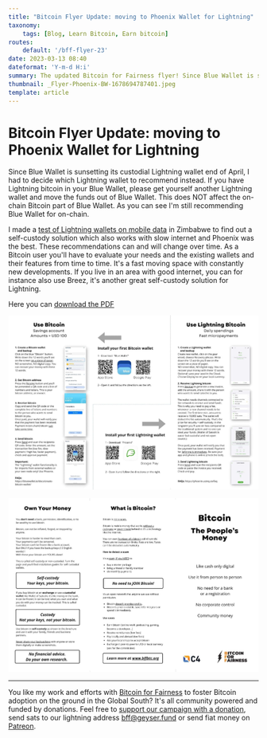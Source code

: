 ```yaml
---
title: "Bitcoin Flyer Update: moving to Phoenix Wallet for Lightning"
taxonomy:
    tags: [Blog, Learn Bitcoin, Earn bitcoin]
routes:
    default: '/bff-flyer-23'
date: 2023-03-13 08:40
dateformat: 'Y-m-d H:i'
summary: The updated Bitcoin for Fairness flyer! Since Blue Wallet is sunsetting its custodial Lightning wallet I included Phoenix Wallet instead.
thumbnail: _Flyer-Phoenix-BW-1678694787401.jpeg
template: article
---
```



# Bitcoin Flyer Update: moving to Phoenix Wallet for Lightning

Since Blue Wallet is sunsetting its custodial Lightning wallet end of April, I had to decide which Lightning wallet to recommend instead. If you have Lightning bitcoin in your Blue Wallet, please get yourself another Lightning wallet and move the funds out of Blue Wallet. This does NOT affect the on-chain Bitcoin part of Blue Wallet. As you can see I'm still recommending Blue Wallet for on-chain. 

<div class="_form_1"></div><script src="https://bff.activehosted.com/f/embed.php?id=1" type="text/javascript" charset="utf-8"></script>

I made a [test of Lightning wallets on mobile data](/lnw23) in Zimbabwe to find out a self-custody solution which also works with slow internet and Phoenix was the best. These recommendations can and will change over time. As a Bitcoin user you'll have to evaluate your needs and the existing wallets and their features from time to time. It's a fast moving space with constantly new developments. If you live in an area with good internet, you can for instance also use Breez, it's another great self-custody solution for Lightning.

Here you can [download the PDF](https://bffbtc.org/wp-content/uploads/2023/03/EN-Bitcoin-flyer-BW-Phoenix.pdf)

![](_Flyer-Phoenix-BW-1678694787401.jpeg)

![](_Flyer-Phoenix-BW-1678695258877.jpeg)

---
You like my work and efforts with [Bitcoin for Fairness](https://bffbtc.org) to foster Bitcoin adoption on the ground in the Global South? It's all community powered and funded by donations. Feel free to [support our campaign with a donation](https://anita.link/geyser), send sats to our lightning address bff@geyser.fund or send fiat money on [Patreon](https://patreon.com/anitaposch).